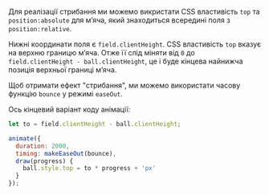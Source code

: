 Для реалізації стрибання ми можемо викристати CSS властивість `top` та `position:absolute` для м’яча, який знаходиться всередині поля з `position:relative`.

Нижні координати поля є `field.clientHeight`. CSS властивість `top` вказує на верхню границю м’яча. Отже її слід міняти від `0` до `field.clientHeight - ball.clientHeight`, це і буде кінцева найнижча позиція верхньої границі м’яча.

Щоб отримати ефект "стрибання", ми можемо використати часову функцію `bounce` у режимі `easeOut`.

Ось кінцевий варіант коду анімації:

```js
let to = field.clientHeight - ball.clientHeight;

animate({
  duration: 2000,
  timing: makeEaseOut(bounce),
  draw(progress) {
    ball.style.top = to * progress + 'px'
  }
});
```
